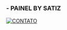### - PAINEL BY SATIZ

[![CONTATO](https://img.shields.io/badge/WhatsApp-25D366?style=for-the-badge&logo=whatsapp&logoColor=white)](https://wa.me/5581981896518)
